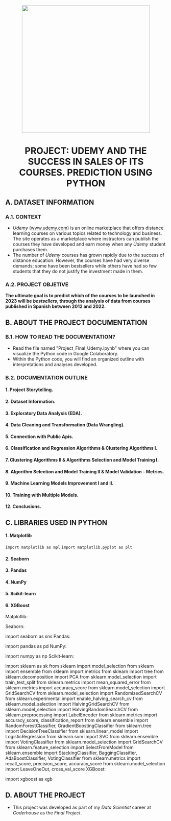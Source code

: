 
<div id="header" align="center">
    <img src="https://media.giphy.com/media/v1.Y2lkPTc5MGI3NjExOHhiNmlvbnd2NHE5YnFqajh1dzFzdngwYXdjMXZicjFoYXl5MXdxZyZlcD12MV9pbnRlcm5hbF9naWZfYnlfaWQmY3Q9Zw/P0bSQ1lpUx3eODngpC/giphy.gif" width="400" />
    <h1 align="center"> PROJECT: UDEMY AND THE SUCCESS IN SALES OF ITS COURSES. PREDICTION USING PYTHON </h1>
</div>



## A. DATASET INFORMATION

### A.1. CONTEXT

- *Udemy* (www.udemy.com) is an online marketplace that offers distance learning courses on various topics related to technology and business. The site operates as a marketplace where instructors can publish the courses they have developed and earn money when any *Udemy* student purchases them.
- The number of *Udemy* courses has grown rapidly due to the success of distance education. However, the courses have had very diverse demands; some have been bestsellers while others have had so few students that they do not justify the investment made in them.

### A.2. PROJECT OBJETIVE
**The ultimate goal is to predict which of the courses to be launched in 2023 will be *bestsellers*, through the analysis of data from courses published in Spanish between 2012 and 2022.**

## B. ABOUT THE PROJECT DOCUMENTATION 

### B.1. HOW TO READ THE DOCUMENTATION? 

- Read the file named "Project_Final_Udemy.ipynb" where you can visualize the Python code in Google Colaboratory.
- Within the Python code, you will find an organized outline with interpretations and analyses developed.
  
### B.2. DOCUMENTATION OUTLINE 

#### 1. Project Storytelling.
#### 2. Dataset Information.
#### 3. Exploratory Data Analysis (EDA).
#### 4. Data Cleaning and Transformation (Data Wrangling).
#### 5. Connection with Public Apis.
#### 6. Classification and Regression Algorithms & Clustering Algorithms I.
#### 7. Clustering Algorithms II & Algorithms Selection and Model Training I.
#### 8. Algorithm Selection and Model Training II &  Model Validation - Metrics.
#### 9. Machine Learning Models Improvement I and II.
#### 10. Training with Multiple Models.
#### 12. Conclusions.

## C. LIBRARIES USED IN PYTHON 

#### 1. Matplotlib

`import matplotlib as mpl`
`import matplotlib.pyplot as plt`

#### 2. Seaborn
#### 3. Pandas
#### 4. NumPy
#### 5. Scikit-learn
#### 6. XGBoost

Matplotlib:


Seaborn:

import seaborn as sns
Pandas:

import pandas as pd
NumPy:

import numpy as np
Scikit-learn:

import sklearn as sk
from sklearn import model_selection
from sklearn import ensemble
from sklearn import metrics
from sklearn import tree
from sklearn.decomposition import PCA
from sklearn.model_selection import train_test_split
from sklearn.metrics import mean_squared_error
from sklearn.metrics import accuracy_score
from sklearn.model_selection import GridSearchCV
from sklearn.model_selection import RandomizedSearchCV
from sklearn.experimental import enable_halving_search_cv
from sklearn.model_selection import HalvingGridSearchCV
from sklearn.model_selection import HalvingRandomSearchCV
from sklearn.preprocessing import LabelEncoder
from sklearn.metrics import accuracy_score, classification_report
from sklearn.ensemble import RandomForestClassifier, GradientBoostingClassifier
from sklearn.tree import DecisionTreeClassifier
from sklearn.linear_model import LogisticRegression
from sklearn.svm import SVC
from sklearn.ensemble import VotingClassifier
from sklearn.model_selection import GridSearchCV
from sklearn.feature_selection import SelectFromModel
from sklearn.ensemble import StackingClassifier, BaggingClassifier, AdaBoostClassifier, VotingClassifier
from sklearn.metrics import recall_score, precision_score, accuracy_score
from sklearn.model_selection import LeaveOneOut, cross_val_score
XGBoost:

import xgboost as xgb



## D. ABOUT THE PROJECT

- This project was developed as part of my *Data Scientist* career at *Coderhouse* as the *Final Project*.
